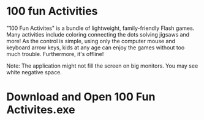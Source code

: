 # 100 fun Activities

"100 Fun Activites" is a bundle of lightweight, family-friendly Flash games. 
Many activities include 
coloring
connecting the dots
solving jigsaws
and more! 
As the control is simple, using only the computer mouse and keyboard arrow keys, kids at any age can enjoy the games without too much trouble. 
Furthermore, it's offline!

Note: The application might not fill the screen on big monitors. You may see white negative space.


# Download and Open 100 Fun Activites.exe 

